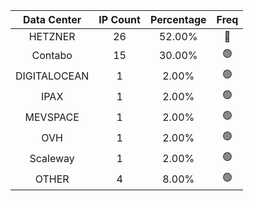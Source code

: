 | Data Center | IP Count | Percentage | Freq |
|:------------:|:--------:|:-----------:|:-----:|
| HETZNER | 26 | 52.00% | 🔴 |
| Contabo | 15 | 30.00% | 🟢 |
| DIGITALOCEAN | 1 | 2.00% | 🟢 |
| IPAX | 1 | 2.00% | 🟢 |
| MEVSPACE | 1 | 2.00% | 🟢 |
| OVH | 1 | 2.00% | 🟢 |
| Scaleway | 1 | 2.00% | 🟢 |
| OTHER | 4 | 8.00% | 🟢 |